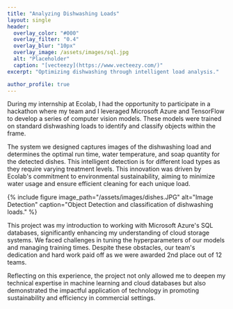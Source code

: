 ```yaml
---
title: "Analyzing Dishwashing Loads"
layout: single
header:
  overlay_color: "#000"
  overlay_filter: "0.4"
  overlay_blur: "10px"
  overlay_image: /assets/images/sql.jpg
  alt: "Placeholder"
  caption: "[vecteezy](https://www.vecteezy.com/)"
excerpt: "Optimizing dishwashing through intelligent load analysis."

author_profile: true
---
```


During my internship at Ecolab, I had the opportunity to participate in a hackathon where my team and I leveraged Microsoft Azure and TensorFlow to develop a series of computer vision models. These models were trained on standard dishwashing loads to identify and classify objects within the frame.

The system we designed captures images of the dishwashing load and determines the optimal run time, water temperature, and soap quantity for the detected dishes. This intelligent detection is for different load types as they require varying treatment levels. This innovation was driven by Ecolab's commitment to environmental sustainability, aiming to minimize water usage and ensure efficient cleaning for each unique load.

{% include figure image_path="/assets/images/dishes.JPG" alt="Image Detection" caption="Object Detection and classification of dishwashing loads." %}

This project was my introduction to working with Microsoft Azure's SQL databases, significantly enhancing my understanding of cloud storage systems. We faced challenges in tuning the hyperparameters of our models and managing training times. Despite these obstacles, our team's dedication and hard work paid off as we were awarded 2nd place out of 12 teams.

Reflecting on this experience, the project not only allowed me to deepen my technical expertise in machine learning and cloud databases but also demonstrated the impactful application of technology in promoting sustainability and efficiency in commercial settings.